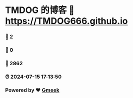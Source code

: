 # TMDOG 的博客 :link: https://TMDOG666.github.io 
### :page_facing_up: [2](https://TMDOG666.github.io/tag.html) 
### :speech_balloon: 0 
### :hibiscus: 2862 
### :alarm_clock: 2024-07-15 17:13:50 
### Powered by :heart: [Gmeek](https://github.com/Meekdai/Gmeek)
